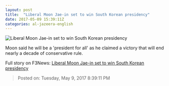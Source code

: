 ```yaml
---
layout: post
title:  "Liberal Moon Jae-in set to win South Korean presidency"
date: 2017-05-09 15:39:11Z
categories: al-jazeera-english
---
```


![Liberal Moon Jae-in set to win South Korean presidency](http://www.aljazeera.com/mritems/Images/2017/5/9/d290e819868047538a1f8cca2582abfc_18.jpg)

Moon said he will be a 'president for all' as he claimed a victory that will end nearly a decade of conservative rule.


Full story on F3News: [Liberal Moon Jae-in set to win South Korean presidency](http://www.f3nws.com/n/BRNTcC)

> Posted on: Tuesday, May 9, 2017 8:39:11 PM
